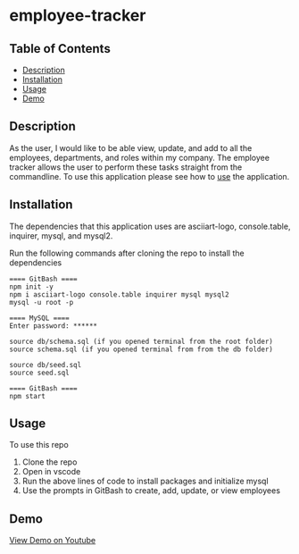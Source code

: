 # employee-tracker

## Table of Contents

- [Description](#description)
- [Installation](#installation)
- [Usage](#usage)
- [Demo](#demo)

## Description

As the user, I would like to be able view, update, and add to all the employees, departments, and roles within my company. The employee tracker allows the user to perform these tasks straight from the commandline. To use this application please see how to [use](#usage) the application.

## Installation

The dependencies that this application uses are asciiart-logo, console.table, inquirer, mysql, and mysql2.

Run the following commands after cloning the repo to install the dependencies

```
==== GitBash ====
npm init -y
npm i asciiart-logo console.table inquirer mysql mysql2
mysql -u root -p

==== MySQL ====
Enter password: ******

source db/schema.sql (if you opened terminal from the root folder)
source schema.sql (if you opened terminal from from the db folder)

source db/seed.sql
source seed.sql

==== GitBash ====
npm start
```

## Usage

To use this repo

1. Clone the repo
2. Open in vscode
3. Run the above lines of code to install packages and initialize mysql
4. Use the prompts in GitBash to create, add, update, or view employees

## Demo

[View Demo on Youtube](https://youtu.be/8DjZLqtqeys)
